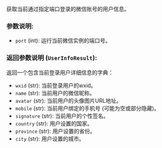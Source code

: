 获取当前通过指定端口登录的微信账号的用户信息。

### 参数说明:
- `port` (int): 运行当前微信实例的端口号。

### 返回参数说明 (`UserInfoResult`):

返回一个包含当前登录用户详细信息的字典：

- `wxid` (str): 当前登录用户的wxid。
- `name` (str): 当前用户的微信昵称。
- `avatar` (str): 当前用户的头像图片URL地址。
- `mobile` (str): 当前用户绑定的手机号 (可能为空或部分隐藏)。
- `signature` (str): 当前用户的个性签名。
- `country` (str): 用户设置的国家。
- `province` (str): 用户设置的省份。
- `city` (str): 用户设置的城市。